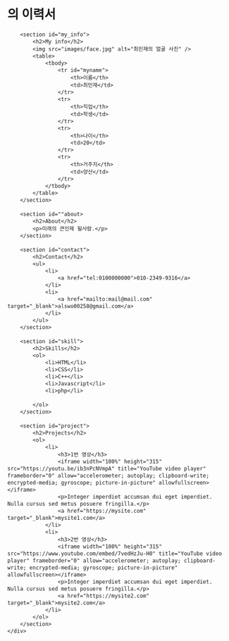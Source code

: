 <!DOCTYPE html>
<html lang="ko">
<head>
    <meta charset="UTF-8">
    <title>최민재의 이력서</title>
    <link rel="stylesheet" href="css/style.css">
</head>
<body>
    <div class="wrapper">
        <h1>의 이력서</h1> 
    
        <section id="my_info">
            <h2>My info</h2> 
            <img src="images/face.jpg" alt="최민재의 얼굴 사진" />
            <table>
                <tbody>
                    <tr id="myname">
                        <th>이름</th>
                        <td>최민재</td>
                    </tr>
                    <tr>
                        <th>직업</th>
                        <td>학생</td>
                    </tr>
                    <tr>
                        <th>나이</th>
                        <td>20</td>
                    </tr>
                    <tr>
                        <th>거주지</th>
                        <td>양산</td>
                    </tr>
                </tbody>
            </table>
        </section>
            
        <section id=""about>
            <h2>About</h2>
            <p>미래의 큰인제 될사람.</p>   
        </section>
        
        <section id="contact">
            <h2>Contact</h2>
            <ul>
                <li>
                    <a href="tel:0100000000">010-2349-9316</a>
                </li>
                <li>
                    <a href="mailto:mail@mail.com" target="_blank">alswo00258@gmail.com</a>
                </li>
            </ul>  
        </section>
        
        <section id="skill">
            <h2>Skills</h2>
            <ol>
                <li>HTML</li>
                <li>CSS</li>
                <li>C++</li>
                <li>Javascript</li>
                <li>php</li>
              
            </ol>
        </section>
        
        <section id="project">
            <h2>Projects</h2>
            <ol>
                <li>
                    <h3>1번 영상</h3>
                    <iframe width="100%" height="315" src="https://youtu.be/ib3nPcNVmpA" title="YouTube video player" frameborder="0" allow="accelerometer; autoplay; clipboard-write; encrypted-media; gyroscope; picture-in-picture" allowfullscreen></iframe>
                    <p>Integer imperdiet accumsan dui eget imperdiet. Nulla cursus sed metus posuere fringilla.</p>
                    <a href="https://mysite.com" target="_blank">mysite1.com</a>
                </li>
                <li>
                    <h3>2번 영상</h3>
                    <iframe width="100%" height="315" src="https://www.youtube.com/embed/7vedHzJu-H0" title="YouTube video player" frameborder="0" allow="accelerometer; autoplay; clipboard-write; encrypted-media; gyroscope; picture-in-picture" allowfullscreen></iframe>
                    <p>Integer imperdiet accumsan dui eget imperdiet. Nulla cursus sed metus posuere fringilla.</p>
                    <a href="https://mysite2.com" target="_blank">mysite2.com</a>
                </li>
            </ol>    
        </section>
    </div>
    

</body>
</html>
